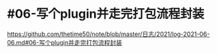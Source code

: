 # #06-写个plugin并走完打包流程封装

https://github.com/thetime50/note/blob/master/日志/2021/log-2021-06-06.md#06-写个plugin并走完打包流程封装




